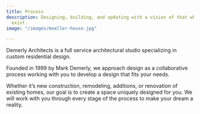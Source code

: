```yaml
---
title: Process
description: Designing, building, and updating with a vision of that which does not
  exist.
image: "/images/moeller-house.jpg"

---
```

Demerly Architects is a full service architectural studio specializing in custom residential design. 

Founded in 1999 by Mark Demerly, we approach design as a collaborative process working with you to develop a design that fits your needs. 

Whether it’s new construction, remodeling, additions, or renovation of existing homes, our goal is to create a space uniquely designed for you. We will work with you through every stage of the process to make your dream a reality.